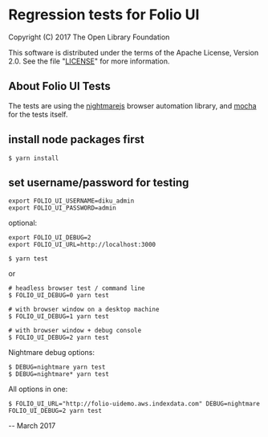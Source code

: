 # Regression tests for Folio UI

Copyright (C) 2017 The Open Library Foundation

This software is distributed under the terms of the Apache License,
Version 2.0. See the file "[LICENSE](LICENSE)" for more information.

## About Folio UI Tests

The tests are using the [nightmarejs](http://www.nightmarejs.org) browser automation library,
and [mocha](https://mochajs.org) for the tests itself.


## install node packages first

    $ yarn install

## set username/password for testing

    export FOLIO_UI_USERNAME=diku_admin 
    export FOLIO_UI_PASSWORD=admin

optional:

    export FOLIO_UI_DEBUG=2
    export FOLIO_UI_URL=http://localhost:3000

    $ yarn test

or

    # headless browser test / command line
    $ FOLIO_UI_DEBUG=0 yarn test
    
    # with browser window on a desktop machine
    $ FOLIO_UI_DEBUG=1 yarn test
    
    # with browser window + debug console
    $ FOLIO_UI_DEBUG=2 yarn test
    
Nightmare debug options:

    $ DEBUG=nightmare yarn test
    $ DEBUG=nightmare* yarn test


All options in one:

    $ FOLIO_UI_URL="http://folio-uidemo.aws.indexdata.com" DEBUG=nightmare FOLIO_UI_DEBUG=2 yarn test
    
--
March 2017



